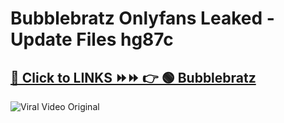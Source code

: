 
 # Bubblebratz Onlyfans Leaked - Update Files hg87c

## <h2><a href="https://clipsfans.com/Bubblebratz&ref=git">🔗 Click to LINKS ⏩⏩ 👉 🟢 Bubblebratz </a></h2>

<a href="https://clipsfans.com/Bubblebratz&ref=git" rel="nofollow" data-target="animated-image.originalLink"><img src="https://i.ibb.co.com/xMMVF88/686577567.gif" alt="Viral Video Original" style="max-width: 100%; display: inline-block;" data-target="animated-image.originalImage"></a>

